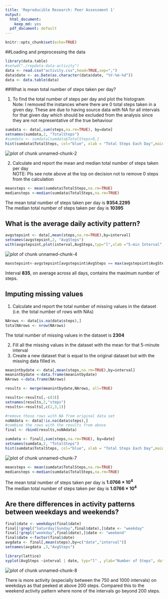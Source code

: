 ```yaml
---
title: 'Reproducible Research: Peer Assessment 1'
output:
  html_document:
    keep_md: yes
  pdf_document: default
---
```



```r
knitr::opts_chunk$set(echo=TRUE)
```
##Loading and preprocessing the data  


```r
library(data.table)
#setwd("./repdata-data-activity")
data <- read.csv("activity.csv",head=TRUE,sep=",")
data$date <- as.Date(as.character(data$date, "%Y-%m-%d"))
data <- data.table(data)
```

##What is mean total number of steps taken per day?
1.  To find the total number of steps per day and plot the histogram  
Note: I removed the instances where there are 0 total steps taken in a given day.  These are due to having source data with NA for all intervals for that given day which should be excluded from the analysis since they are not representative of the true behaviour   

```r
sumdata <- data[,sum(steps,na.rm=TRUE), by=date]
setnames(sumdata,2, "TotalSteps")
#sumdata <- sumdata[sumdata$TotalSteps>0,]
hist(sumdata$TotalSteps, col="blue", xlab = "Total Steps Each Day",main="Total Number of Steps Taken Each Day")
```

![plot of chunk unnamed-chunk-2](figure/unnamed-chunk-2.png) 
  
2.  Calculate and report the mean and median total number of steps taken per day  
NOTE: Pls see note above at the top on decision not to remove 0 steps from the calculation

```r
meansteps <- mean(sumdata$TotalSteps,na.rm=TRUE)
mediansteps <-median(sumdata$TotalSteps,na.rm=TRUE)
```
The mean total number of steps taken per day is **9354.2295**  
The median total number of steps taken per day is **10395**


## What is the average daily activity pattern?

```r
avgstepsint <- data[,mean(steps,na.rm=TRUE),by=interval]
setnames(avgstepsint,2, "AvgSteps")
with(avgstepsint,plot(interval,AvgSteps,typ="l",xlab ="5-min Interval", ylab="Avg Number of Steps"))
```

![plot of chunk unnamed-chunk-4](figure/unnamed-chunk-4.png) 

```r
maxstepsint<-avgstepsint[avgstepsint$AvgSteps == max(avgstepsint$AvgSteps),][[1]]
```
Interval **835**, on average across all days, contains the maximum number of steps.  
  
## Imputing missing values  
1.  Calculate and report the total number of missing values in the dataset (i.e. the total number of rows with NAs)

```r
NArows <- data[is.na(data$steps),]
totalNArows <- nrow(NArows)
```

The total number of missing values in the dataset is **2304**

2. Fill all the missing values in the dataset with the mean for that 5-minute interval
3.  Create a new dataset that is equal to the original dataset but with the missing data filled in.

```r
meanintbydate <- data[,mean(steps,na.rm=TRUE),by=interval]
meanintbydate <-data.frame(meanintbydate)
NArows <-data.frame(NArows)

results <- merge(meanintbydate,NArows, all=TRUE)

results<-results[,-c(3)]
setnames(results,2,"steps")
results<-results[,c(2,3,1)]

#remove those rows with NA from original data set
noNAdata <- data[!is.na(data$steps),]
#combine the rows with the results from above
final <- rbind(results,noNAdata)
```


```r
sumdata <- final[,sum(steps,na.rm=TRUE), by=date]
setnames(sumdata,2, "TotalSteps")
hist(sumdata$TotalSteps, col="blue", xlab = "Total Steps Each Day",main="Total Number of Steps Taken Each Day")
```

![plot of chunk unnamed-chunk-7](figure/unnamed-chunk-7.png) 

```r
meansteps <- mean(sumdata$TotalSteps,na.rm=TRUE)
mediansteps <-median(sumdata$TotalSteps,na.rm=TRUE)
```
The mean total number of steps taken per day is **1.0766 &times; 10<sup>4</sup>**  
The median total number of steps taken per day is **1.0766 &times; 10<sup>4</sup>**
  
## Are there differences in activity patterns between weekdays and weekends?



```r
final$date <- weekdays(final$date)
final[!grepl("Saturday|Sunday",final$date),]$date <- "weekday"
final[!grepl("weekday",final$date),]$date <- "weekend"
final$date <-factor(final$date)
avgdata <- final[,mean(steps),by=c("date","interval")]
setnames(avgdata ,3,"AvgSteps")

library(lattice) 
xyplot(AvgSteps ~interval | date, typ="l" , ylab="Number of Steps", data = avgdata, layout = c(1, 2))
```

![plot of chunk unnamed-chunk-8](figure/unnamed-chunk-8.png) 
  
There is more activity (especially between the 750 and 1000 intervals) on weekdays as that peeked at above 200 steps.  Compared this to the weekend activity pattern where none of the intervals go beyond 200 steps.
